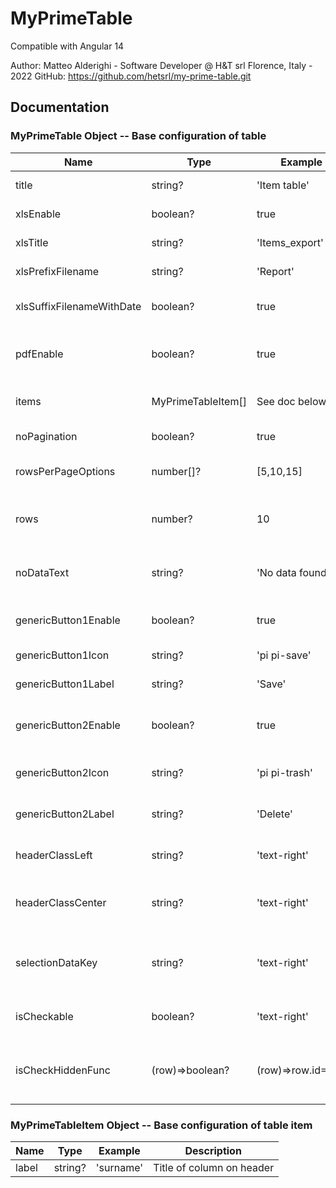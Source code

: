 # MyPrimeTable

Compatible with Angular 14

Author: Matteo Alderighi - Software Developer @ H&T srl Florence, Italy - 2022
GitHub: https://github.com/hetsrl/my-prime-table.git

## Documentation

### MyPrimeTable Object -- Base configuration of table

| Name                     | Type               | Example            | Description                                    |
|--------------------------|--------------------|--------------------|------------------------------------------------|
| title                    | string?            | 'Item table'       | table header title                             |
| xlsEnable                | boolean?           | true               | enable export xls                              |
| xlsTitle                 | string?            | 'Items_export'     | name export xls                                | 
| xlsPrefixFilename        | string?            | 'Report'           | prefix name export xls                         | 
| xlsSuffixFilenameWithDate| boolean?           | true               | enable date suffix of name xls                 | 
| pdfEnable                | boolean?           | true               | enable pdf export button on header             | 
| items                    | MyPrimeTableItem[] | See doc below      | table column configuration objects list        | 
| noPagination             | boolean?           | true               | disable table pagination                       | 
| rowsPerPageOptions       | number[]?          | [5,10,15]          | list options rows per page of table            | 
| rows                     | number?            | 10                 | default number of rows per page tables         | 
| noDataText               | string?            | 'No data found'    | text displayed when data not found             |
| genericButton1Enable     | boolean?           | true               | enable first button on table header            |
| genericButton1Icon       | string?            | 'pi pi-save'       | icon name of first button                      |
| genericButton1Label      | string?            | 'Save'             | label text of first button                     |
| genericButton2Enable     | boolean?           | true               | enable second button on table header           |
| genericButton2Icon       | string?            | 'pi pi-trash'      | icon name of second button                     |
| genericButton2Label      | string?            | 'Delete'           | label text of second button                    |
| headerClassLeft          | string?            | 'text-right'       | css class left header section                  |
| headerClassCenter        | string?            | 'text-right'       | css class center header section                |
| selectionDataKey         | string?            | 'text-right'       | dataKey name of row object on table for check  |
| isCheckable              | boolean?           | 'text-right'       | enable check on table                          |
| isCheckHiddenFunc        | (row)=>boolean?    | (row)=>row.id===1  | function that decide when display check on row |

### MyPrimeTableItem Object -- Base configuration of table item

| Name                     | Type               | Example            | Description                                    |
|--------------------------|--------------------|--------------------|------------------------------------------------|
| label                    | string?            | 'surname'          | Title of column on header                      |





